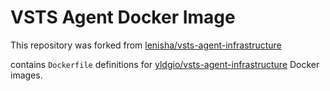 VSTS Agent Docker Image
====================
This repository was forked from [lenisha/vsts-agent-infrastructure](https://github.com/lenisha/vsts-agent-infrastructure)

contains `Dockerfile` definitions for [yldgio/vsts-agent-infrastructure](https://github.com/yldgio/vsts-agent-infrastructure) Docker images.
